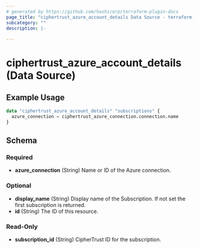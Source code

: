 ```yaml
---
# generated by https://github.com/hashicorp/terraform-plugin-docs
page_title: "ciphertrust_azure_account_details Data Source - terraform-provider-ciphertrust"
subcategory: ""
description: |-
  
---
```


# ciphertrust_azure_account_details (Data Source)



## Example Usage

```terraform
data "ciphertrust_azure_account_details" "subscriptions" {
  azure_connection = ciphertrust_azure_connection.connection.name
}
```

<!-- schema generated by tfplugindocs -->
## Schema

### Required

- **azure_connection** (String) Name or ID of the Azure connection.

### Optional

- **display_name** (String) Display name of the Subscription. If not set the first subscription is returned.
- **id** (String) The ID of this resource.

### Read-Only

- **subscription_id** (String) CipherTrust ID for the subscription.


